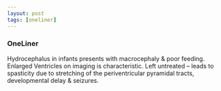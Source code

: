 ```yaml
---
layout: post
tags: [oneliner]
---
```



### OneLiner

Hydrocephalus in infants presents with macrocephaly & poor feeding. Enlarged Ventricles on imaging is characteristic. Left untreated – leads to spasticity due to stretching of the periventricular pyramidal tracts, developmental delay & seizures.
